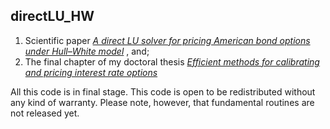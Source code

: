 ## directLU_HW
1. Scientific paper [_A direct LU solver for pricing American bond
options under Hull–White
model_](https://www.sciencedirect.com/science/article/pii/S0377042716302205) 
, and;
2. The final chapter of my doctoral thesis [_Efficient methods for
calibrating and pricing interest rate
options_](https://repositorioinstitucional.ceu.es/bitstream/10637/12907/1/Efficient_Navarro_UCHCEU_Tesis_2012.pdf) 

All this code is in final stage. 
This code is open to be redistributed without any kind of warranty. 
Please note, however, that fundamental routines are not released yet.

